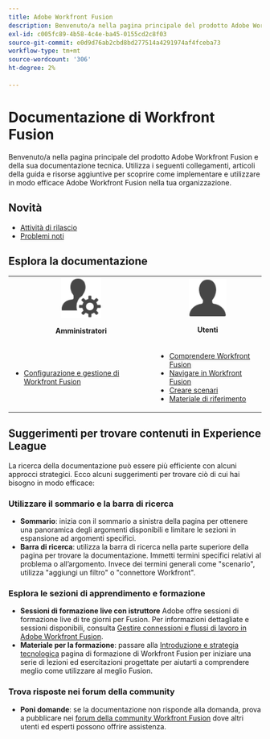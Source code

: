 ```yaml
---
title: Adobe Workfront Fusion
description: Benvenuto/a nella pagina principale del prodotto Adobe Workfront Fusion e della sua documentazione tecnica. Utilizza i seguenti collegamenti, articoli della guida e risorse aggiuntive per scoprire come implementare e utilizzare in modo efficace Adobe Workfront Fusion nella tua organizzazione.
exl-id: c005fc89-4b58-4c4e-ba45-0155cd2c8f03
source-git-commit: e0d9d76ab2cbd8bd277514a4291974af4fceba73
workflow-type: tm+mt
source-wordcount: '306'
ht-degree: 2%

---
```


# Documentazione di Workfront Fusion

Benvenuto/a nella pagina principale del prodotto Adobe Workfront Fusion e della sua documentazione tecnica. Utilizza i seguenti collegamenti, articoli della guida e risorse aggiuntive per scoprire come implementare e utilizzare in modo efficace Adobe Workfront Fusion nella tua organizzazione.

## Novità

* [Attività di rilascio](/help/workfront-fusion/fusion-product-releases/fusion-release-activity.md)
* [Problemi noti](https://experienceleague.adobe.com/en/docs/workfront-known-issues/issues/fusion/workfrontfusion)

## Esplora la documentazione

<table>

<tr>
    <td style="text-align: center;"><img src="assets/admin-icon.png" style="width: 80px; height: 80px;"><p><b>Amministratori</b></p></td>
    <td style="text-align: center;"><img src="assets/users-icon.png" style="width: 75px; height: 75px;"><p><b>Utenti</b></p></td>
  </tr>
  <tr>
    <td>
    <ul>
    <li><a href="/help/workfront-fusion/set-up-and-manage-workfront-fusion/set-up-and-manage-workfront-fusion-toc.md">Configurazione e gestione di Workfront Fusion</a></li>
    </ul>
 </td>
    <td>
        <ul>
        <li><a href="/help/workfront-fusion/get-started-with-fusion/understand-fusion/understand-fusion-toc.md">Comprendere Workfront Fusion</a></li>
        <li><a href="/help/workfront-fusion/get-started-with-fusion/navigate-fusion/navigate-workfront-fusion.md">Navigare in Workfront Fusion</a></li>
        <li><a href="/help/workfront-fusion/create-scenarios/create-scenarios-toc.md">Creare scenari</a></li>
        <li><a href="/help/workfront-fusion/references/references-toc.md">Materiale di riferimento</a></li>
        </ul>
    </td>
  </tr>
</table>

## Suggerimenti per trovare contenuti in Experience League

La ricerca della documentazione può essere più efficiente con alcuni approcci strategici. Ecco alcuni suggerimenti per trovare ciò di cui hai bisogno in modo efficace:

### Utilizzare il sommario e la barra di ricerca

* **Sommario**: inizia con il sommario a sinistra della pagina per ottenere una panoramica degli argomenti disponibili e limitare le sezioni in espansione ad argomenti specifici.
* **Barra di ricerca**: utilizza la barra di ricerca nella parte superiore della pagina per trovare la documentazione. Immetti termini specifici relativi al problema o all’argomento. Invece dei termini generali come &quot;scenario&quot;, utilizza &quot;aggiungi un filtro&quot; o &quot;connettore Workfront&quot;.

### Esplora le sezioni di apprendimento e formazione

* **Sessioni di formazione live con istruttore** Adobe offre sessioni di formazione live di tre giorni per Fusion. Per informazioni dettagliate e sessioni disponibili, consulta [Gestire connessioni e flussi di lavoro in Adobe Workfront Fusion](https://learning.adobe.com/courses/adobe_workfront/cours000000000098121.html).
* **Materiale per la formazione**: passare alla [Introduzione e strategia tecnologica](https://experienceleague.adobe.com/en/docs/workfront-learn/tutorials-workfront/fusion/welcome-to-workfront-fusion/introduction-and-tech-strategy) pagina di formazione di Workfront Fusion per iniziare una serie di lezioni ed esercitazioni progettate per aiutarti a comprendere meglio come utilizzare al meglio Fusion.

### Trova risposte nei forum della community

* **Poni domande**: se la documentazione non risponde alla domanda, prova a pubblicare nei [forum della community Workfront Fusion](https://experienceleaguecommunities.adobe.com/t5/workfront-fusion/ct-p/workfront-fusion-2) dove altri utenti ed esperti possono offrire assistenza.
